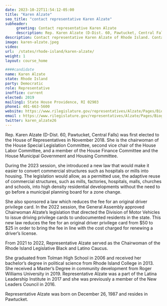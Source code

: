 ```yaml
---
date: 2023-10-22T11:54:12-05:00
title: "Karen Alzate"
seo_title: "contact representative Karen Alzate"
subheader:
     greeting: Contact representative Karen Alzate
     description: Rep. Karen Alzate (D-Dist. 60, Pawtucket, Central Falls) was first elected to the House of Representatives in November 2018. She is the chairwoman of the House Special Legislation Committee, second vice chair of the House Labor Committee, and a member of the House Finance Committee and the House Municipal Government and Housing Committee.
description: Contact representative Karen Alzate of Rhode Island. Contact information for Karen Alzate includes email address, phone number, and mailing address.
image: karen-alzate.jpeg
video:
url:  /states/rhode-island/karen-alzate/
weight: 1
layout: course_home

####candidate
name: Karen Alzate
state: Rhode Island
party: Democratic
role: Representative
inoffice: current
elected: 2019
mailing1: State House Providence, RI 02903
phone1: 401-663-5600
website: https://www.rilegislature.gov/representatives/Alzate/Pages/Biography.aspx/
email : https://www.rilegislature.gov/representatives/Alzate/Pages/Biography.aspx/
twitter: karen_alzate26
---
```


Rep. Karen Alzate (D-Dist. 60, Pawtucket, Central Falls) was first elected to the House of Representatives in November 2018. She is the chairwoman of the House Special Legislation Committee, second vice chair of the House Labor Committee, and a member of the House Finance Committee and the House Municipal Government and Housing Committee.

During the 2023 session, she introduced a new law that would make it easier to convert commercial structures such as hospitals or mills into housing. The legislation would allow, as a permitted use, the adaptive reuse of commercial structures, such as mills, factories, hospitals, malls, churches and schools, into high density residential developments without the need to go before a municipal planning board for a zone change.​

She also sponsored a law which reduces the fee for an original driver privilege card. In the 2022 session, the General Assembly approved Chairwoman Alzate’s legislation that directed the Division of Motor Vehicles to issue driving privilege cards to undocumented residents in the state. This new law reduces the fee for an original driver privilege card from $50 to $25 in order to bring the fee in line with the cost charged for renewing a driver’s license.

From 2021 to 2022, Representative Alzate served as the Chairwoman of the Rhode Island Legislative Black and Latino Caucus.

She graduated from Tolman High School in 2006 and received her bachelor’s degree in political science from Rhode Island College in 2013. She received a Master’s Degree in community development from Roger Williams University in 2019. Representative Alzate was a part of the Latina Leadership Institute in 2017 and she was previously a member of the New Leaders Council in 2016.

Representative Alzate was born on December 26, 1987 and resides in Pawtucket.
